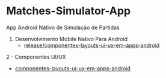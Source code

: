# Matches-Simulator-App

App Android Nativo de Simulação de Partidas

1. Desenvolvimento Mobile Nativo Para Android
   - [release/componentes-layouts-ui-ux-em-apps-android](https://github.com/HenriqueAzT/Matches-Simulator-App/tree/release/componentes-layouts-ui-ux-em-apps-android)

2 - Componentes UI/UX
   - [componentes-layouts-ui-ux-em-apps-android](https://github.com/HenriqueAzT/Matches-Simulator-App/tree/release/componentes-layouts-ui-ux-em-apps-android)
